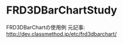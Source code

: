 FRD3DBarChartStudy
==================

FRD3DBarChartの使用例 元記事: http://dev.classmethod.jp/etc/frd3dbarchart/

